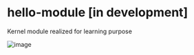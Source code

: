 # hello-module [in development]
Kernel module realized for learning purpose </br>

![image](https://user-images.githubusercontent.com/29144908/217928402-fc9dceea-3b22-4f61-9757-e45a731c94f1.png)
